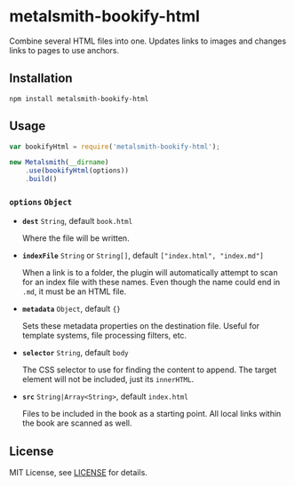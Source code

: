 # metalsmith-bookify-html

Combine several HTML files into one. Updates links to images and changes links to pages to use anchors.

## Installation

```
npm install metalsmith-bookify-html
```

## Usage

```js
var bookifyHtml = require('metalsmith-bookify-html');

new Metalsmith(__dirname)
    .use(bookifyHtml(options))
    .build()
```

### **`options`** `Object`

- **`dest`** `String`, default `book.html`

    Where the file will be written.

- **`indexFile`** `String` or `String[]`, default `["index.html", "index.md"]`

    When a link is to a folder, the plugin will automatically attempt to scan for an index file with these names. Even though the name could end in `.md`, it must be an HTML file.

- **`metadata`** `Object`, default `{}`

    Sets these metadata properties on the destination file. Useful for template systems, file processing filters, etc.

- **`selector`** `String`, default `body`

    The CSS selector to use for finding the content to append. The target element will not be included, just its `innerHTML`.

- **`src`** `String|Array<String>`, default `index.html`

    Files to be included in the book as a starting point. All local links within the book are scanned as well.

## License

MIT License, see [LICENSE](https://github.com/christophercliff/metalsmith-less/blob/master/LICENSE.md) for details.
